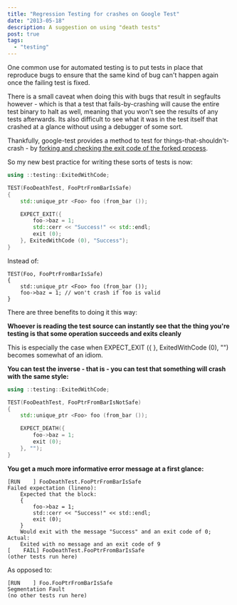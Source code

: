 ```yaml
---
title: "Regression Testing for crashes on Google Test"
date: "2013-05-18"
description: A suggestion on using "death tests"
post: true
tags:
  - "testing"
---
```


One common use for automated testing is to put tests in place that reproduce bugs to ensure that the same kind of bug can't happen again once the failing test is fixed.

There is a small caveat when doing this with bugs that result in segfaults however - which is that a test that fails-by-crashing will cause the entire test binary to halt as well, meaning that you won't see the results of any tests afterwards. Its also difficult to see what it was in the test itself that crashed at a glance without using a debugger of some sort.

Thankfully, google-test provides a method to test for things-that-shouldn't-crash - by [forking and checking the exit code of the forked process](https://code.google.com/p/googletest/wiki/V1_6_AdvancedGuide#How_It_Works).

So my new best practice for writing these sorts of tests is now:

```cpp
using ::testing::ExitedWithCode;

TEST(FooDeathTest, FooPtrFromBarIsSafe)
{
    std::unique_ptr <Foo> foo (from_bar ());

    EXPECT_EXIT({
        foo->baz = 1;
        std::cerr << "Success!" << std::endl;
        exit (0);
    }, ExitedWithCode (0), "Success");
}
```

Instead of:

```
TEST(Foo, FooPtrFromBarIsSafe)
{
    std::unique_ptr <Foo> foo (from_bar ());
    foo->baz = 1; // won't crash if foo is valid
}
```

There are three benefits to doing it this way:

**Whoever is reading the test source can instantly see that the thing you're testing is that some operation succeeds and exits cleanly**

This is especially the case when EXPECT_EXIT ({ }, ExitedWithCode (0), "") becomes somewhat of an idiom.

**You can test the inverse - that is - you can test that something will crash with the same style:**

```cpp
using ::testing::ExitedWithCode;

TEST(FooDeathTest, FooPtrFromBarIsNotSafe)
{
    std::unique_ptr <Foo> foo (from_bar ());

    EXPECT_DEATH({
        foo->baz = 1;
        exit (0);
    }, "");
}
```

**You get a much more informative error message at a first glance:**

```
[RUN    ] FooDeathTest.FooPtrFromBarIsSafe
Failed expectation (lineno):
    Expected that the block:
    {
        foo->baz = 1;
        std::cerr << "Success!" << std::endl;
        exit (0);
    }
    Would exit with the message "Success" and an exit code of 0;
Actual:
    Exited with no message and an exit code of 9
[    FAIL] FooDeathTest.FooPtrFromBarIsSafe
(other tests run here)
```

As opposed to:

```
[RUN    ] Foo.FooPtrFromBarIsSafe
Segmentation Fault
(no other tests run here)
```
